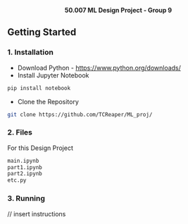 <p align="center">
    <b>50.007 ML Design Project - Group 9</b>
</p>


## Getting Started
### 1. Installation
- Download Python - <https://www.python.org/downloads/>
- Install Jupyter Notebook
```bash
pip install notebook
```
- Clone the Repository
```bash
git clone https://github.com/TCReaper/ML_proj/
```


### 2. Files
For this Design Project 
```bash
main.ipynb
part1.ipynb
part2.ipynb
etc.py
```


### 3. Running
// insert instructions
